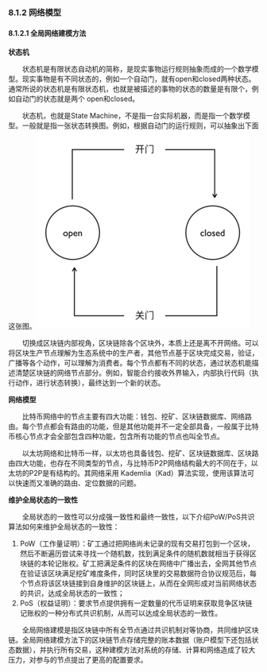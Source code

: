 ### 8.1.2 网络模型
#### 8.1.2.1 全局网络建模方法

**状态机**

&emsp;&emsp;状态机是有限状态自动机的简称，是现实事物运行规则抽象而成的一个数学模型。现实事物是有不同状态的，例如一个自动门，就有open和closed两种状态。通常所说的状态机是有限状态机，也就是被描述的事物的状态的数量是有限个，例如自动门的状态就是两个 open和closed。

&emsp;&emsp;状态机，也就是State Machine，不是指一台实际机器，而是指一个数学模型。一般就是指一张状态转换图。例如，根据自动门的运行规则，可以抽象出下面这张图。![08121128-1.png](./figures/08121128-1.png)

&emsp;&emsp;切换成区块链内部视角，区块链除各个区块外，本质上还是离不开网络。可以将区块生产节点理解为生态系统中的生产者，其他节点基于区块完成交易，验证，广播等各个动作，可以理解为消费者。每个节点都有不同的状态，通过状态机能描述清楚区块链的网络节点部分。例如，智能合约接收外界输入，内部执行代码（执行动作，进行状态转换），最终达到一个新的状态。

**网络模型**

&emsp;&emsp;比特币网络中的节点主要有四大功能：钱包、挖矿、区块链数据库、网络路由。每个节点都会有路由的功能，但是其他功能并不一定全部具备，一般属于比特币核心节点才会全部包含四种功能，包含所有功能的节点也叫全节点。

&emsp;&emsp;以太坊网络和比特币一样，以太坊也具备钱包、挖矿、区块链数据库、区块路由四大功能，也存在不同类型的节点，与比特币P2P网络结构最大的不同在于，以太坊的P2P是有结构的。其网络采用 Kademlia（Kad）算法实现，使用该算法可以快速而又准确的路由、定位数据的问题。

**维护全局状态的一致性**

&emsp;&emsp;全局状态的一致性可以分成强一致性和最终一致性，以下介绍PoW/PoS共识算法如何来维护全局状态的一致性：
1. PoW（工作量证明）：矿工通过把网络尚未记录的现有交易打包到一个区块，然后不断遍历尝试来寻找一个随机数，找到满足条件的随机数就相当于获得区块链的本轮记账权。矿工把满足条件的区块在网络中广播出去，全网其他节点在验证该区块满足挖矿难度条件，同时区块里的交易数据符合协议规范后，每个节点将该区块链接到自身维护的区块链上，从而在全网形成对当前网络状态的共识，达成全局状态的一致性；
2. PoS（权益证明）：要求节点提供拥有一定数量的代币证明来获取竞争区块链记账权的一种分布式共识机制，从而可以达成全局状态的一致性。

&emsp;&emsp;全局网络建模是指区块链中所有全节点通过共识机制对等协商，共同维护区块链。全局网络建模方法下的区块链节点存储完整的账本数据（账户模型下还包括状态数据），并执行所有交易，这种建模方法对系统的存储、计算和网络造成了较大压力，对参与的节点提出了更高的配置要求。
